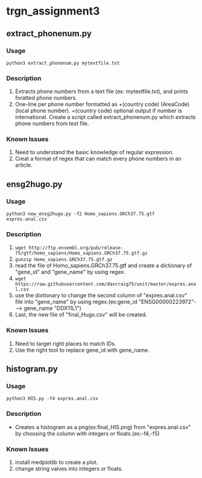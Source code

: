 # trgn_assignment3

## extract_phonenum.py

### Usage

 ```python3 extract_phonenum.py mytextfile.txt```

### Description

1. Extracts phone numbers from a text file (ex: mytextfile.txt), and prints foratted phone numbers.
2. One-line per phone number formatted as +(country code) (AreaCode) (local phone number). +(country code) optional output if number is international. Create a script called extract_phonenum.py which extracts phone numbers from text file.

### Known Issues
1. Need to understand the basic knowledge of regular expression.
2. Creat a format of regex that can match every phone numbers in an article.

## ensg2hugo.py

### Usage

 ```python3 new_ensg2hugo.py -f2 Homo_sapiens.GRCh37.75.gtf expres.anal.csv```

### Description

1. ```wget http://ftp.ensembl.org/pub/release-75/gtf/homo_sapiens/Homo_sapiens.GRCh37.75.gtf.gz```
2. ```gunzip Homo_sapiens.GRCh37.75.gtf.gz```
3. read the file of Homo_sapiens.GRCh37.75.gtf and create a dictionary of "gene_id" and "gene_name" by using regex.
4. ```wget https://raw.githubusercontent.com/davcraig75/unit/master/expres.anal.csv```
5. use the dixtionary to change the second column of "expres.anal.csv" file into "gene_name" by using regex.(ex:gene_id "ENSG00000223972"---> gene_name "DDX11L1")
6. Last, the new file of "final_Hugo.csv" will be created.

### Known Issues

1. Need to target right places to match IDs.
2. Use the right tool to replace gene_id with gene_name.

## histogram.py

### Usage

 ```python3 HIS.py -f4 expres.anal.csv```

### Description

* Creates a histogram as a png(ex:final_HIS.png) from "expres.anal.csv" by choosing the column with integers or floats.(ex:-f4,-f5)

### Known Issues

1. install medplotlib to create a plot.
2. change string valves into integers or floats.
